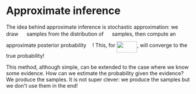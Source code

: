 # Approximate inference

The idea behind approximate inference is stochastic approximation: we draw <img src="svgs/4e9e77702a1c8278864c977f3ab48980.svg?invert_in_darkmode" align=middle width=14.99998994999999pt height=31.141535699999984pt/> samples from the distribution of <img src="svgs/f9c4988898e7f532b9f826a75014ed3c.svg?invert_in_darkmode" align=middle width=14.99998994999999pt height=22.465723500000017pt/> samples, then compute an approximate posterior probability <img src="svgs/ecae884902d4935aa4b43064e23b222b.svg?invert_in_darkmode" align=middle width=12.83677559999999pt height=31.141535699999984pt/>! This, for <img src="svgs/0320e20eccefc37aad6bfae68d99eee9.svg?invert_in_darkmode" align=middle width=55.57054139999999pt height=31.141535699999984pt/>, will converge to the true probability!

This method, although simple, can be extended to the case where we know some evidence. How can we estimate the probability given the evidence? We produce the samples. It is not super clever: we produce the samples but we don't use them in the end!



